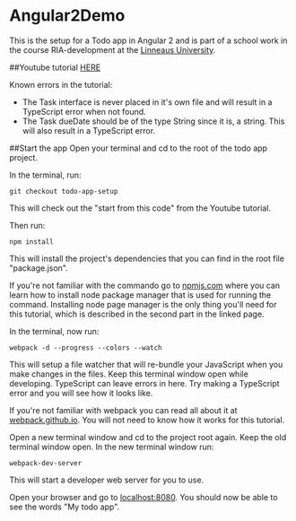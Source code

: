 # Angular2Demo

This is the setup for a Todo app in Angular 2 and is part of a school work in the course RIA-development at the [Linneaus University](http://lnu.se/).

##Youtube tutorial
[HERE](https://www.youtube.com/watch?v=vX9ftlkBGVA)

Known errors in the tutorial:

- The Task interface is never placed in it's own file and will result in a TypeScript error when not found.
- The Task dueDate should be of the type String since it is, a string. This will also result in a TypeScript error.

##Start the app
Open your terminal and cd to the root of the todo app project. 

In the terminal, run:

    git checkout todo-app-setup

This will check out the "start from this code" from the Youtube tutorial.

Then run:

    npm install

This will install the project's dependencies that you can find in the root file "package.json". 

If you're not familiar with the commando go to [npmjs.com](https://docs.npmjs.com/getting-started/what-is-npm) where you can learn how to install node package manager that is used for running the command. Installing node page manager is the only thing you'll need for this tutorial, which is described in the second part in the linked page.

In the terminal, now run:

    webpack -d --progress --colors --watch

This will setup a file watcher that will re-bundle your JavaScript when you make changes in the files. Keep this terminal window open while developing. TypeScript can leave errors in here. Try making a TypeScript error and you will see how it looks like.

If you're not familiar with webpack you can read all about it at [webpack.github.io](https://webpack.github.io/). You will not need to know how it works for this tutorial.

Open a new terminal window and cd to the project root again. Keep the old terminal window open. In the new terminal window run:

    webpack-dev-server

This will start a developer web server for you to use.

Open your browser and go to [localhost:8080](localhost:8080). You should now be able to see the words "My todo app".
